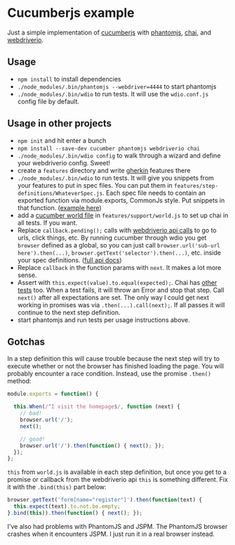 # Cucumberjs example
Just a simple implementation of
[cucumberjs](https://github.com/cucumber/cucumber-js) with
[phantomjs](http://phantomjs.org/), [chai](http://chaijs.com), and
[webdriverio](http://webdriver.io).

## Usage
* `npm install` to install dependencies
* `./node_modules/.bin/phantomjs --webdriver=4444` to start phantomjs
* `./node_modules/.bin/wdio` to run tests. It will use the `wdio.conf.js` config file by default.

## Usage in other projects
* `npm init` and hit enter a bunch
* `npm install --save-dev cucumber phantomjs webdriverio chai`
* `./node_modules/.bin/wdio config` to walk through a wizard and define your
  webdriverio config. Sweet!
* create a `features` directory and write
  [gherkin](http://docs.behat.org/en/latest/guides/1.gherkin.html) features
  there
* `./node_modules/.bin/wdio` to run tests. It will give you
  snippets from your features to put in spec files. You can put them in
  `features/step-definitions/WhateverSpec.js`. Each spec file needs to contain
  an exported function via module.exports, CommonJs style. Put snippets in that
  function. ([example
  here](https://github.com/mikedfunk/cucumberjs-example/blob/master/features/step-definitions/GoogleTitleTestSpec.js))
* add a [cucumber world
  file](https://github.com/mikedfunk/cucumberjs-example/blob/master/features/support/world.js)
  in `features/support/world.js` to set up chai in all tests. If you want.
* Replace  `callback.pending();` calls with [webdriverio
  api calls](http://webdriver.io/api.html) to go to urls, click things, etc. By running cucumber through wdio
  you get `browser` defined as a global, so you can just call
  `browser.url('sub-url here').then(...)`,
  `browser.getText('selector').then(...)`, etc. inside your spec definitions. ([full api docs](http://webdriver.io/api.html))
* Replace `callback` in the function params with `next`. It makes a lot more
  sense.
* Assert with `this.expect(value).to.equal(expected);`. Chai has [other
  tests](http://chaijs.com/api/) too. When a test fails, it will throw an Error
  and stop that step. Call `next()` after all expectations are set. The only
  way I could get next working in promises was via `.then(...).call(next);`. If
  all passes it will continue to the next step definition.
* start phantomjs and run tests per usage instructions above.

## Gotchas
In a step definition this will cause trouble because the next step will try to
execute whether or not the browser has finished loading the page. You will
probably encounter a race condition. Instead, use the promise `.then()` method:

```javascript
module.exports = function() {

  this.When(/^I visit the homepage$/, function (next) {
    // bad!
    browser.url('/');
    next();

    // good!
    browser.url('/').then(function() { next(); });
  });
};
```

`this` from `world.js` is available in each step definition, but once you get
to a promise or callback from the webdriverio api `this` is something different.
Fix it with the `.bind(this)` part below:
```javascript
browser.getText('form[name="register"]').then(function(text) {
  this.expect(text).to.not.be.empty;
}.bind(this)).then(function() { next(); });
```

I've also had problems with PhantomJS and JSPM. The PhantomJS browser crashes
when it encounters JSPM. I just run it in a real browser instead.
